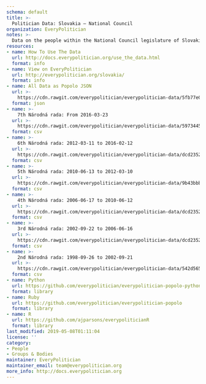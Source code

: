 ```yaml
---
schema: default
title: >-
  Politician Data: Slovakia — National Council
organization: EveryPolitician
notes: >-
  Data on the people within the National Council legislature of Slovakia.
resources:
- name: How To Use The Data
  url: http://docs.everypolitician.org/use_the_data.html
  format: info
- name: View on EveryPolitician
  url: http://everypolitician.org/slovakia/
  format: info
- name: All Data as Popolo JSON
  url: >-
    https://cdn.rawgit.com/everypolitician/everypolitician-data/5fb77e05b3619bf52c310da6e1fdceef57907169/data/Slovakia/National_Council/ep-popolo-v1.0.json
  format: json
- name: >-
    7th Národná rada: From 2016-03-23
  url: >-
    https://cdn.rawgit.com/everypolitician/everypolitician-data/5973445dfef508c27b802d012d4d86793df6a96e/data/Slovakia/National_Council/term-7.csv
  format: csv
- name: >-
    6th Národná rada: 2012-03-11 to 2016-02-12
  url: >-
    https://cdn.rawgit.com/everypolitician/everypolitician-data/dcd23521b0d33e81c628dd17b1bf4a816d788be2/data/Slovakia/National_Council/term-6.csv
  format: csv
- name: >-
    5th Národná rada: 2010-06-13 to 2012-03-10
  url: >-
    https://cdn.rawgit.com/everypolitician/everypolitician-data/9b43bbb33e2154350a7fe7168e052a84ca6c4530/data/Slovakia/National_Council/term-5.csv
  format: csv
- name: >-
    4th Národná rada: 2006-06-17 to 2010-06-12
  url: >-
    https://cdn.rawgit.com/everypolitician/everypolitician-data/dcd23521b0d33e81c628dd17b1bf4a816d788be2/data/Slovakia/National_Council/term-4.csv
  format: csv
- name: >-
    3rd Národná rada: 2002-09-22 to 2006-06-16
  url: >-
    https://cdn.rawgit.com/everypolitician/everypolitician-data/dcd23521b0d33e81c628dd17b1bf4a816d788be2/data/Slovakia/National_Council/term-3.csv
  format: csv
- name: >-
    2nd Národná rada: 1998-09-26 to 2002-09-21
  url: >-
    https://cdn.rawgit.com/everypolitician/everypolitician-data/542d56504f71b0e1a857032c58279153a0cc1022/data/Slovakia/National_Council/term-2.csv
  format: csv
- name: Python
  url: https://github.com/everypolitician/everypolitician-popolo-python
  format: library
- name: Ruby
  url: https://github.com/everypolitician/everypolitician-popolo
  format: library
- name: R
  url: https://github.com/ajparsons/everypoliticianR
  format: library
last_modified: 2019-05-08T01:11:04
license: ''
category:
- People
- Groups & Bodies
maintainer: EveryPolitician
maintainer_email: team@everypolitician.org
more_info: http://docs.everypolitician.org
---
```

